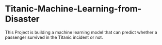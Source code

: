 # Titanic-Machine-Learning-from-Disaster
This Project is building a machine learning model that can predict whether a passenger survived in the Titanic incident or not.
